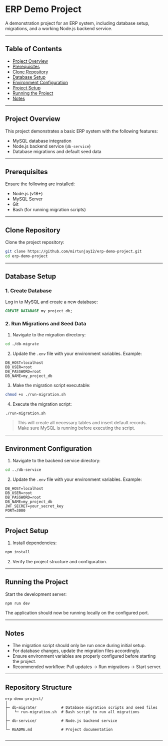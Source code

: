 # ERP Demo Project

A demonstration project for an ERP system, including database setup, migrations, and a working Node.js backend service.

---

## Table of Contents

- [Project Overview](#project-overview)
- [Prerequisites](#prerequisites)
- [Clone Repository](#clone-repository)
- [Database Setup](#database-setup)
- [Environment Configuration](#environment-configuration)
- [Project Setup](#project-setup)
- [Running the Project](#running-the-project)
- [Notes](#notes)

---

## Project Overview

This project demonstrates a basic ERP system with the following features:

- MySQL database integration  
- Node.js backend service (`db-service`)  
- Database migrations and default seed data  

---

## Prerequisites

Ensure the following are installed:

- Node.js (v18+)  
- MySQL Server  
- Git  
- Bash (for running migration scripts)  

---

## Clone Repository

Clone the project repository:

```bash
git clone https://github.com/mirtunjay12/erp-demo-project.git
cd erp-demo-project
```

---

## Database Setup

### 1. Create Database

Log in to MySQL and create a new database:

```sql
CREATE DATABASE my_project_db;
```

### 2. Run Migrations and Seed Data

1. Navigate to the migration directory:

```bash
cd ./db-migrate
```

2. Update the `.env` file with your environment variables. Example:

```env
DB_HOST=localhost
DB_USER=root
DB_PASSWORD=root
DB_NAME=my_project_db
```

3. Make the migration script executable:

```bash
chmod +x ./run-migration.sh
```

4. Execute the migration script:

```bash
./run-migration.sh
```

> This will create all necessary tables and insert default records.  
> Make sure MySQL is running before executing the script.

---

## Environment Configuration

1. Navigate to the backend service directory:

```bash
cd ../db-service
```

2. Update the `.env` file with your environment variables. Example:

```env
DB_HOST=localhost
DB_USER=root
DB_PASSWORD=root
DB_NAME=my_project_db
JWT_SECRET=your_secret_key
PORT=3000
```

---

## Project Setup

1. Install dependencies:

```bash
npm install
```

2. Verify the project structure and configuration.

---

## Running the Project

Start the development server:

```bash
npm run dev
```

The application should now be running locally on the configured port.

---

## Notes

- The migration script should only be run once during initial setup.  
- For database changes, update the migration files accordingly.  
- Ensure environment variables are properly configured before starting the project.  
- Recommended workflow: Pull updates → Run migrations → Start server.

---

## Repository Structure

```
erp-demo-project/
│
├─ db-migrate/           # Database migration scripts and seed files
│   └─ run-migration.sh  # Bash script to run all migrations
│
├─ db-service/           # Node.js backend service
│
└─ README.md             # Project documentation


```

---
